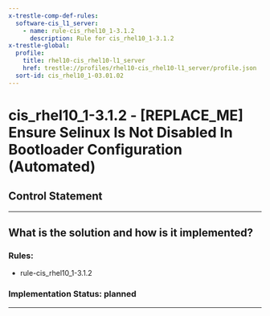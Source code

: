 ```yaml
---
x-trestle-comp-def-rules:
  software-cis_l1_server:
    - name: rule-cis_rhel10_1-3.1.2
      description: Rule for cis_rhel10_1-3.1.2
x-trestle-global:
  profile:
    title: rhel10-cis_rhel10-l1_server
    href: trestle://profiles/rhel10-cis_rhel10-l1_server/profile.json
  sort-id: cis_rhel10_1-03.01.02
---
```


# cis_rhel10_1-3.1.2 - \[REPLACE_ME\] Ensure Selinux Is Not Disabled In Bootloader Configuration (Automated)

## Control Statement

______________________________________________________________________

## What is the solution and how is it implemented?

<!-- For implementation status enter one of: implemented, partial, planned, alternative, not-applicable -->

<!-- Note that the list of rules under ### Rules: is read-only and changes will not be captured after assembly to JSON -->

<!-- Add control implementation description here for control: cis_rhel10_1-3.1.2 -->

### Rules:

  - rule-cis_rhel10_1-3.1.2

### Implementation Status: planned

______________________________________________________________________
